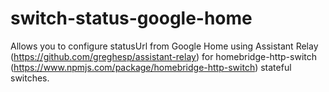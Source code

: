 # switch-status-google-home

Allows you to configure statusUrl from Google Home using Assistant Relay (https://github.com/greghesp/assistant-relay) for  homebridge-http-switch (https://www.npmjs.com/package/homebridge-http-switch) stateful switches.
